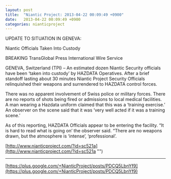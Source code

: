 ```yaml
---
layout: post
title:  "Niantic Project: 2013-04-22 00:09:49 +0900"
date:   2013-04-22 00:09:49 +0900
categories: nianticproject
---
```

UPDATE TO SITUATION IN GENEVA:

Niantic Officials Taken Into Custody

BREAKING
TransGlobal Press International Wire Service

GENEVA, Switzerland (TPI) – An estimated dozen Niantic Security officials have been ‘taken into custody’ by HAZDATA Operatives. After a brief standoff lasting about 30 minutes Niantic Project Security Officials relinquished their weapons and surrendered to HAZDATA control forces.

There was no apparent involvement of Swiss police or military forces. There are no reports of shots being fired or admissions to local medical facilities. A man wearing a Hazdata uniform claimed that this was a ‘training exercise.’ An observer on the scene said that it was ‘very well acted if it was a training scene.’

As of this reporting, HAZDATA Officials appear to be entering the facility. “It is hard to read what is going on’ the observer said. “There are no weapons drawn, but the atmosphere is ‘intense’, ‘professional’.

[http://www.nianticproject.com/?id=sc521a](http://www.nianticproject.com/?id=sc521a "")
- - -
[https://plus.google.com/+NianticProject/posts/PDCQ5LbnYf9](https://plus.google.com/+NianticProject/posts/PDCQ5LbnYf9)
